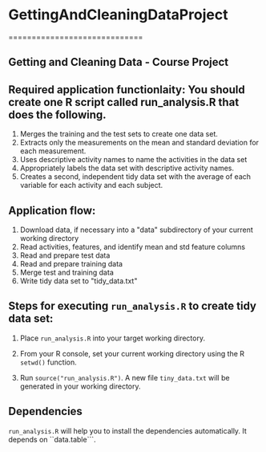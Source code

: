 # GettingAndCleaningDataProject
=============================

## Getting and Cleaning Data - Course Project

## Required application functionlaity: You should create one R script called run_analysis.R that does the following.
1. Merges the training and the test sets to create one data set.
2. Extracts only the measurements on the mean and standard deviation for each measurement.
3. Uses descriptive activity names to name the activities in the data set
4. Appropriately labels the data set with descriptive activity names.
5. Creates a second, independent tidy data set with the average of each variable for each activity and each subject.

## Application flow:
1) Download data, if necessary into a "data" subdirectory of your current working directory
2) Read activities, features, and identify mean and std feature columns
3) Read and prepare test data
4) Read and prepare training data
5) Merge test and training data
6) Write tidy data set to "tidy_data.txt"

## Steps for executing ```run_analysis.R``` to create tidy data set:
1. Place ```run_analysis.R``` into your target working directory.
2) From your R console, set your current working directory using the R ```setwd()``` function.
3. Run ```source("run_analysis.R")```. A new file ```tiny_data.txt``` will be generated in your working directory.

## Dependencies

```run_analysis.R```  will help you to install the dependencies automatically. It depends on ``data.table```. 